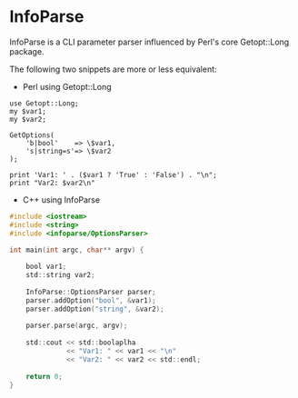 # InfoParse

InfoParse is a CLI parameter parser influenced by
Perl's core Getopt::Long package.

The following two snippets are more or less equivalent:  

* Perl using Getopt::Long
```perl5
use Getopt::Long;
my $var1;
my $var2;

GetOptions(
    'b|bool'    => \$var1,
    's|string=s'=> \$var2
);

print 'Var1: ' . ($var1 ? 'True' : 'False') . "\n";
print "Var2: $var2\n"
```

* C++ using InfoParse
```objectivec
#include <iostream>
#include <string>
#include <infoparse/OptionsParser>

int main(int argc, char** argv) {
    
    bool var1;
    std::string var2;
    
    InfoParse::OptionsParser parser;
    parser.addOption("bool", &var1);
    parser.addOption("string", &var2);
    
    parser.parse(argc, argv);
    
    std::cout << std::boolaplha 
              << "Var1: " << var1 << "\n"
              << "Var2: " << var2 << std::endl;
    
    return 0;
} 
```
